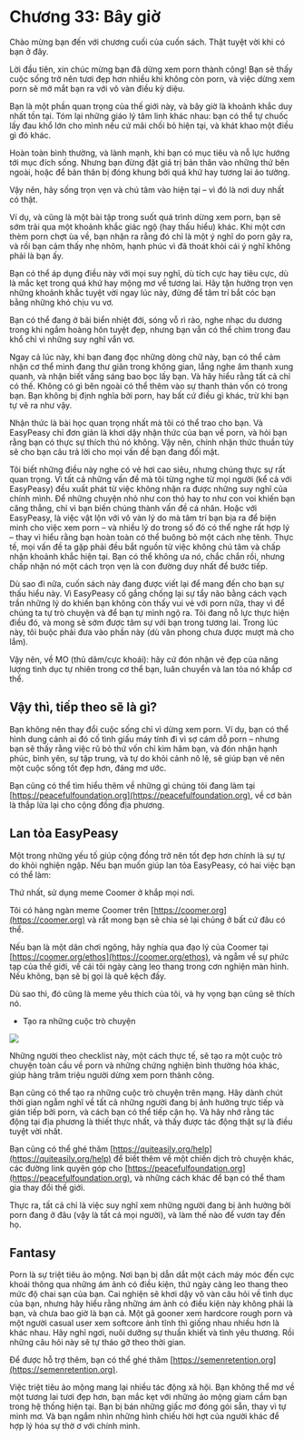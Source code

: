 # Chương 33: Bây giờ

Chào mừng bạn đến với chương cuối của cuốn sách. Thật tuyệt vời khi có bạn ở đây.

Lời đầu tiên, xin chúc mừng bạn đã dừng xem porn thành công! Bạn sẽ thấy cuộc sống trở nên tươi đẹp hơn nhiều khi không còn porn, và việc dừng xem porn sẽ mở mắt bạn ra với vô vàn điều kỳ diệu.

Bạn là một phần quan trọng của thế giới này, và bây giờ là khoảnh khắc duy nhất tồn tại. Tóm lại những giáo lý tâm linh khác nhau: bạn có thể tự chuốc lấy đau khổ lớn cho mình nếu cứ mãi chối bỏ hiện tại, và khát khao một điều gì đó khác.

Hoàn toàn bình thường, và lành mạnh, khi bạn có mục tiêu và nỗ lực hướng tới mục đích sống. Nhưng bạn đừng đặt giá trị bản thân vào những thứ bên ngoài, hoặc để bản thân bị đóng khung bởi quá khứ hay tương lai ảo tưởng.

Vậy nên, hãy sống trọn vẹn và chú tâm vào hiện tại – vì đó là nơi duy nhất có thật.

Ví dụ, và cũng là một bài tập trong suốt quá trình dừng xem porn, bạn sẽ sớm trải qua một khoảnh khắc giác ngộ (hay thấu hiểu) khác. Khi một cơn thèm porn chợt ùa về, bạn nhận ra rằng đó chỉ là một ý nghĩ do porn gây ra, và rồi bạn cảm thấy nhẹ nhõm, hạnh phúc vì đã thoát khỏi cái ý nghĩ không phải là bạn ấy.

Bạn có thể áp dụng điều này với mọi suy nghĩ, dù tích cực hay tiêu cực, dù là mắc kẹt trong quá khứ hay mộng mơ về tương lai. Hãy tận hưởng trọn vẹn những khoảnh khắc tuyệt vời ngay lúc này, đừng để tâm trí bắt cóc bạn bằng những khó chịu vu vơ.

Bạn có thể đang ở bãi biển nhiệt đới, sóng vỗ rì rào, nghe nhạc du dương trong khi ngắm hoàng hôn tuyệt đẹp, nhưng bạn vẫn có thể chìm trong đau khổ chỉ vì những suy nghĩ vẩn vơ.

Ngay cả lúc này, khi bạn đang đọc những dòng chữ này, bạn có thể cảm nhận cơ thể mình đang thư giãn trong không gian, lắng nghe âm thanh xung quanh, và nhận biết vầng sáng bao bọc lấy bạn. Và hãy hiểu rằng tất cả chỉ có thế. Không có gì bên ngoài có thể thêm vào sự thanh thản vốn có trong bạn. Bạn không bị định nghĩa bởi porn, hay bất cứ điều gì khác, trừ khi bạn tự vẽ ra như vậy.

Nhận thức là bài học quan trọng nhất mà tôi có thể trao cho bạn. Và EasyPeasy chỉ đơn giản là khơi dậy nhận thức của bạn về porn, và hỏi bạn rằng bạn có thực sự thích thú nó không. Vậy nên, chính nhận thức thuần túy sẽ cho bạn câu trả lời cho mọi vấn đề bạn đang đối mặt.

Tôi biết những điều này nghe có vẻ hơi cao siêu, nhưng chúng thực sự rất quan trọng. Vì tất cả những vấn đề mà tôi từng nghe từ mọi người (kể cả với EasyPeasy) đều xuất phát từ việc không nhận ra được những suy nghĩ của chính mình. Để những chuyện nhỏ như con thỏ hay to như con voi khiến bạn căng thẳng, chỉ vì bạn biến chúng thành vấn đề cá nhân. Hoặc với EasyPeasy, là việc vật lộn với vô vàn lý do mà tâm trí bạn bịa ra để biện minh cho việc xem porn – và nhiều lý do trong số đó có thể nghe rất hợp lý – thay vì hiểu rằng bạn hoàn toàn có thể buông bỏ một cách nhẹ tênh. Thực tế, mọi vấn đề ta gặp phải đều bắt nguồn từ việc không chú tâm và chấp nhận khoảnh khắc hiện tại. Bạn có thể không ưa nó, chắc chắn rồi, nhưng chấp nhận nó một cách trọn vẹn là con đường duy nhất để bước tiếp.

Dù sao đi nữa, cuốn sách này đang được viết lại để mang đến cho bạn sự thấu hiểu này. Vì EasyPeasy cố gắng chống lại sự tẩy não bằng cách vạch trần những lý do khiến bạn không còn thấy vui vẻ với porn nữa, thay vì để chúng ta tự trò chuyện và để bạn tự mình ngộ ra. Tôi đang nỗ lực thực hiện điều đó, và mong sẽ sớm được tâm sự với bạn trong tương lai. Trong lúc này, tôi buộc phải đưa vào phần này (dù văn phong chưa được mượt mà cho lắm).

Vậy nên, về MO (thủ dâm/cực khoái): hãy cứ đón nhận vẻ đẹp của năng lượng tình dục tự nhiên trong cơ thể bạn, luân chuyển và lan tỏa nó khắp cơ thể.

## Vậy thì, tiếp theo sẽ là gì?

Bạn không nên thay đổi cuộc sống chỉ vì dừng xem porn. Ví dụ, bạn có thể hình dung cảnh ai đó cố tình giấu máy tính đi vì sợ cám dỗ porn – nhưng bạn sẽ thấy rằng việc rũ bỏ thứ vốn chỉ kìm hãm bạn, và đón nhận hạnh phúc, bình yên, sự tập trung, và tự do khỏi cảnh nô lệ, sẽ giúp bạn vẽ nên một cuộc sống tốt đẹp hơn, đáng mơ ước.

Bạn cũng có thể tìm hiểu thêm về những gì chúng tôi đang làm tại [https://peacefulfoundation.org](https://peacefulfoundation.org), về cơ bản là thắp lửa lại cho cộng đồng địa phương.

## Lan tỏa EasyPeasy

Một trong những yếu tố giúp cộng đồng trở nên tốt đẹp hơn chính là sự tự do khỏi nghiện ngập. Nếu bạn muốn giúp lan tỏa EasyPeasy, có hai việc bạn có thể làm:

Thứ nhất, sử dụng meme Coomer ở khắp mọi nơi.

Tôi có hàng ngàn meme Coomer trên [https://coomer.org](https://coomer.org) và rất mong bạn sẽ chia sẻ lại chúng ở bất cứ đâu có thể.

Nếu bạn là một dân chơi ngông, hãy nghía qua đạo lý của Coomer tại [https://coomer.org/ethos](https://coomer.org/ethos), và ngẫm về sự phức tạp của thế giới, về cái tôi ngày càng leo thang trong cơn nghiện màn hình. Nếu không, bạn sẽ bị gọi là quê kệch đấy.

Dù sao thì, đó cũng là meme yêu thích của tôi, và hy vọng bạn cũng sẽ thích nó.

- Tạo ra những cuộc trò chuyện

![](https://easypeasymethod.org/images/checklist.png)

Những người theo checklist này, một cách thực tế, sẽ tạo ra một cuộc trò chuyện toàn cầu về porn và những chứng nghiện bình thường hóa khác, giúp hàng trăm triệu người dừng xem porn thành công.

Bạn cũng có thể tạo ra những cuộc trò chuyện trên mạng. Hãy dành chút thời gian ngẫm nghĩ về tất cả những người đang bị ảnh hưởng trực tiếp và gián tiếp bởi porn, và cách bạn có thể tiếp cận họ. Và hãy nhớ rằng tác động tại địa phương là thiết thực nhất, và thấy được tác động thật sự là điều tuyệt vời nhất.

Bạn cũng có thể ghé thăm [https://quiteasily.org/help](https://quiteasily.org/help) để biết thêm về một chiến dịch trò chuyện khác, các đường link quyên góp cho [https://peacefulfoundation.org](https://peacefulfoundation.org), và những cách khác để bạn có thể tham gia thay đổi thế giới.

Thực ra, tất cả chỉ là việc suy nghĩ xem những người đang bị ảnh hưởng bởi porn đang ở đâu (vậy là tất cả mọi người), và làm thế nào để vươn tay đến họ.

## Fantasy

Porn là sự triệt tiêu ảo mộng. Nơi bạn bị dẫn dắt một cách máy móc đến cực khoái thông qua những ám ảnh có điều kiện, thứ ngày càng leo thang theo mức độ chai sạn của bạn. Cai nghiện sẽ khơi dậy vô vàn câu hỏi về tình dục của bạn, nhưng hãy hiểu rằng những ám ảnh có điều kiện này không phải là bạn, và chưa bao giờ là bạn cả. Một gã gooner xem hardcore rough porn và một người casual user xem softcore ảnh tĩnh thì giống nhau nhiều hơn là khác nhau. Hãy nghỉ ngơi, nuôi dưỡng sự thuần khiết và tình yêu thương. Rồi những câu hỏi này sẽ tự tháo gỡ theo thời gian.

Để được hỗ trợ thêm, bạn có thể ghé thăm [https://semenretention.org](https://semenretention.org).

Việc triệt tiêu ảo mộng mang lại nhiều tác động xã hội. Bạn không thể mơ về một tương lai tươi đẹp hơn, bạn mắc kẹt với những ảo mộng giam cầm bạn trong hệ thống hiện tại. Bạn bị bán những giấc mơ đóng gói sẵn, thay vì tự mình mơ. Và bạn ngắm nhìn những hình chiếu hời hợt của người khác để hợp lý hóa sự thờ ơ với chính mình.